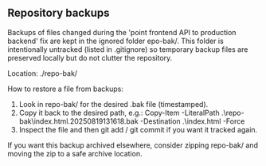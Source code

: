 ﻿Repository backups
------------------
Backups of files changed during the 'point frontend API to production backend' fix are kept in the ignored folder epo-bak/.
This folder is intentionally untracked (listed in .gitignore) so temporary backup files are preserved locally but do not clutter the repository.

Location: ./repo-bak/

How to restore a file from backups:
  1) Look in repo-bak/ for the desired .bak file (timestamped).
  2) Copy it back to the desired path, e.g.:
     Copy-Item -LiteralPath .\repo-bak\index.html.20250819131618.bak -Destination .\index.html -Force
  3) Inspect the file and then git add / git commit if you want it tracked again.

If you want this backup archived elsewhere, consider zipping repo-bak/ and moving the zip to a safe archive location.
